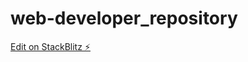 # web-developer_repository

[Edit on StackBlitz ⚡️](https://stackblitz.com/edit/web-platform-emqytb)